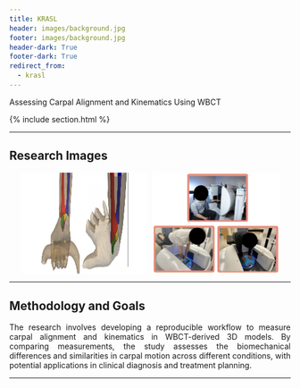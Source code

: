 ```yaml
---
title: KRASL
header: images/background.jpg
footer: images/background.jpg
header-dark: True
footer-dark: True
redirect_from:
  - krasl
---
```


<p style="text-align: left;">Assessing Carpal Alignment and Kinematics Using WBCT</p>

{% include section.html %}

---

## Research Images

<div style="display: flex; flex-wrap: wrap; gap: 10px; justify-content: center;">
  <img src="images/projects/krasl/img1.png" alt="3D Carpal Model" style="width: 45%; height: auto; border-radius: 5px;">
  <img src="images/projects/krasl/img4.png" alt="Kinematics Analysis" style="width: 45%; height: auto; border-radius: 5px;">
</div>

---

## Methodology and Goals

<p style="text-align: justify;">
The research involves developing a reproducible workflow to measure carpal alignment and kinematics in WBCT-derived 3D models. By comparing measurements, the study assesses the biomechanical differences and similarities in carpal motion across different conditions, with potential applications in clinical diagnosis and treatment planning.
</p>

---